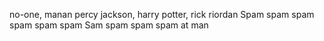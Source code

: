 no-one, manan
percy jackson, harry potter, rick riordan
Spam spam spam spam spam spam Sam spam spam spam at man 
